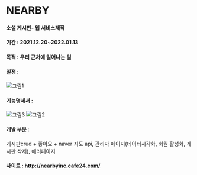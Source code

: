 # NEARBY
#### 소셜 게시판- 웹 서비스제작
#### 기간 : 2021.12.20~2022.01.13
#### 목적 : 우리 근처에 일어나는 일

#### 일정 : 
![그림1](https://user-images.githubusercontent.com/87511783/149070747-b15e9d4e-0db0-452b-b4fb-d4b330a188a8.png)

#### 기능명세서 :
![그림3](https://user-images.githubusercontent.com/87511783/149071013-cf0826df-dc68-4282-900e-338351b306a9.png)
![그림2](https://user-images.githubusercontent.com/87511783/149071021-3b86869b-06b7-4812-adf7-530f49f6aef9.png)



#### 개발 부분 :
게시판crud + 좋아요 + naver 지도 api, 관리자 페이지(데이터시각화, 회원 활성화, 게시판 삭제), 에러페이지



#### 사이트 : http://nearbyinc.cafe24.com/
